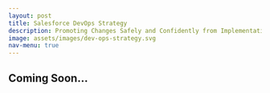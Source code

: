 ```yaml
---
layout: post
title: Salesforce DevOps Strategy
description: Promoting Changes Safely and Confidently from Implementation to Production
image: assets/images/dev-ops-strategy.svg
nav-menu: true
---
```

## Coming Soon...